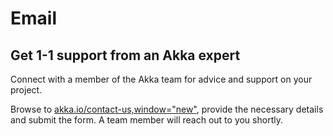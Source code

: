 # Email

## Get 1-1 support from an Akka expert

Connect with a member of the Akka team for advice and support on your project.

Browse to [akka.io/contact-us,window="new"](https://akka.io/contact-us), provide the necessary details and submit the form. A team member will reach out to you shortly.
